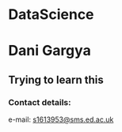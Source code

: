# DataScience

# Dani Gargya

## Trying to learn this

### Contact details:
e-mail: s1613953@sms.ed.ac.uk
